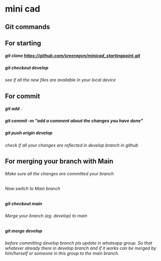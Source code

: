 # mini cad
## Git commands

## For starting
##### git clone https://github.com/sreeragvn/minicad_startingpoint.git
##### git checkout develop
###### see if all the new files are available in your local device

## For commit
##### git add .
##### git commit -m "add a comment about the changes you have done"
##### git push origin develop
###### check if all your changes  are reflected in develop branch in github

## For merging your branch with Main
###### Make sure all the changes are committed your branch
###### Now switch to Main branch 
##### git checkout main
###### Merge your branch (eg. develop) to main
##### git merge develop

###### before committing develop branch pls update in whatsapp group. So that whatever already there in develop branch and if it works can be merged by him/herself or someone in this group to the main branch.
